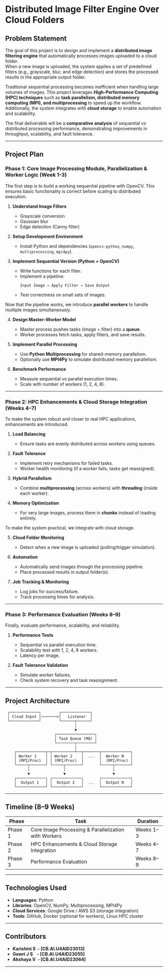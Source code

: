 # Distributed Image Filter Engine Over Cloud Folders

## Problem Statement
The goal of this project is to design and implement a **distributed image filtering engine** that automatically processes images uploaded to a cloud folder.  
When a new image is uploaded, the system applies a set of predefined filters (e.g., grayscale, blur, and edge detection) and stores the processed results in the appropriate output folder.  

Traditional sequential processing becomes inefficient when handling large volumes of images. This project leverages **High-Performance Computing (HPC) techniques** such as **task parallelism, distributed memory computing (MPI), and multiprocessing** to speed up the workflow.  
Additionally, the system integrates with **cloud storage** to enable automation and scalability.  

The final deliverable will be a **comparative analysis** of sequential vs distributed processing performance, demonstrating improvements in throughput, scalability, and fault tolerance.  

---

## Project Plan

### **Phase 1: Core Image Processing Module, Parallelization & Worker Logic (Week 1-3)**
The first step is to build a working sequential pipeline with OpenCV. This ensures basic functionality is correct before scaling to distributed execution.

1. **Understand Image Filters**  
   - Grayscale conversion  
   - Gaussian blur  
   - Edge detection (Canny filter)  

2. **Setup Development Environment**  
   - Install Python and dependencies (`opencv-python`, `numpy`, `multiprocessing`, `mpi4py`).  

3. **Implement Sequential Version (Python + OpenCV)**  
   - Write functions for each filter.  
   - Implement a pipeline:  
     ```
     Input Image → Apply Filter → Save Output
     ```  
   - Test correctness on small sets of images.  

Now that the pipeline works, we introduce **parallel workers** to handle multiple images simultaneously.

4. **Design Master–Worker Model**  
   - Master process pushes tasks (image + filter) into a **queue**.  
   - Worker processes fetch tasks, apply filters, and save results.  

5. **Implement Parallel Processing**  
   - Use **Python Multiprocessing** for shared-memory parallelism.  
   - Optionally use **MPI4Py** to simulate distributed memory parallelism.  

6. **Benchmark Performance**  
   - Measure sequential vs parallel execution times.  
   - Scale with number of workers (1, 2, 4, 8).  

---

### **Phase 2: HPC Enhancements & Cloud Storage Integration (Weeks 4–7)**
To make the system robust and closer to real HPC applications, enhancements are introduced.

1. **Load Balancing**  
   - Ensure tasks are evenly distributed across workers using queues.  

2. **Fault Tolerance**  
   - Implement retry mechanisms for failed tasks.  
   - Worker health monitoring (if a worker fails, tasks get reassigned).  

3. **Hybrid Parallelism**  
   - Combine **multiprocessing** (across workers) with **threading** (inside each worker).  

4. **Memory Optimization**  
   - For very large images, process them in **chunks** instead of loading entirely.  

To make the system practical, we integrate with cloud storage.

5. **Cloud Folder Monitoring**  
   - Detect when a new image is uploaded (polling/trigger simulation).  

6. **Automation**  
   - Automatically send images through the processing pipeline.  
   - Place processed results in output folder(s).  

7. **Job Tracking & Monitoring**  
   - Log jobs for success/failure.  
   - Track processing times for analysis.  

---

### **Phase 3: Performance Evaluation (Weeks 8–9)**
Finally, evaluate performance, scalability, and reliability.

1. **Performance Tests**  
   - Sequential vs parallel execution time.  
   - Scalability test with 1, 2, 4, 8 workers.  
   - Latency per image.  

2. **Fault Tolerance Validation**  
   - Simulate worker failures.  
   - Check system recovery and task reassignment.  

---

## Project Architecture

     ┌─────────────┐        ┌─────────────┐
     │ Cloud Input │───────>│   Listener  │
     └─────────────┘        └──────┬──────┘
                                   │
                                   ▼
                          ┌─────────────────┐
                          │ Task Queue (MQ) │
                          └────────┬────────┘
                                   │
        ┌─────────────┬─┬──────────┴──┬───────┬─────────────┐
        │ Worker 1    │ │ Worker 2    │  ...  │  Worker N   │
        │ (MPI/Proc)  │ │ (MPI/Proc)  │       │  (MPI/Proc) │
        └─────┬───────┘ └─────┬───────┘       └─────┬───────┘
              │               │                     │
              ▼               ▼                     ▼
        ┌─────────────┐ ┌─────────────┐       ┌─────────────┐
        │  Output 1   │ │  Output 2   │  ...  │  Output N   │
        └─────────────┘ └─────────────┘       └─────────────┘



---

## Timeline (8–9 Weeks)

| Phase | Task | Duration |
|-------|------|----------|
| Phase 1 | Core Image Processing & Parallelization with Workers | Weeks 1–3 |
| Phase 2 | HPC Enhancements & Cloud Storage Integration | Weeks 4–7 |
| Phase 3 | Performance Evaluation | Weeks 8–9 |

---

## Technologies Used
- **Languages**: Python  
- **Libraries**: OpenCV, NumPy, Multiprocessing, MPI4Py  
- **Cloud Services**: Google Drive / AWS S3 (storage integration)  
- **Tools**: GitHub, Docker (optional for workers), Linux HPC cluster  

---

## Contributors
- **Karishini S&nbsp;&nbsp;- [CB.AI.U4AID23013]**
- **Gowri J S&nbsp;&nbsp;&nbsp;&nbsp;- [CB.AI.U4AID23055]** 
- **Akshaya V&nbsp;&nbsp;- [CB.AI.U4AID23064]**

---
